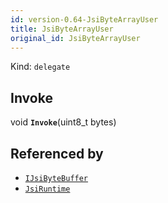 ```yaml
---
id: version-0.64-JsiByteArrayUser
title: JsiByteArrayUser
original_id: JsiByteArrayUser
---
```


Kind: `delegate`

## Invoke
void **`Invoke`**(uint8_t bytes)





## Referenced by
- [`IJsiByteBuffer`](IJsiByteBuffer)
- [`JsiRuntime`](JsiRuntime)
